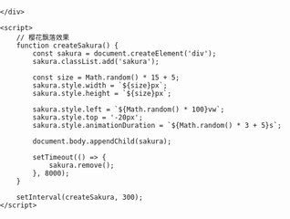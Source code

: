 <html>
<head>
    <title>YUYANG'S JAPANESE WORLD</title>
    <style>
        body {
            margin: 0;
            padding: 0;
            background-image: url('your-photo.jpg');
            background-size: cover;
            background-attachment: fixed;
            font-family: 'Helvetica', sans-serif;
            overflow-x: hidden;
            min-height: 100vh;
        }
        
        .header {
            text-align: center;
            padding: 100px 0;
            color: white;
        }
        
        h1 {
            font-size: 3em;
            background: linear-gradient(45deg, #ff3366, #ff9933, #33cc33, #3399ff, #cc33ff);
            -webkit-background-clip: text;
            background-clip: text;
            color: transparent;
            text-shadow: none;
            animation: gradientShift 8s ease infinite;
            background-size: 400% 400%;
            display: inline-block;
            padding: 0 20px;
        }
        
        @keyframes gradientShift {
            0% { background-position: 0% 50%; }
            50% { background-position: 100% 50%; }
            100% { background-position: 0% 50%; }
        }
        
        p.subtitle {
            color: #fff;
            font-size: 1.5em;
            text-shadow: 
                0 0 5px #ff3366,
                0 0 10px #ff9933,
                0 0 15px #33cc33;
            animation: neonGlow 2s ease-in-out infinite alternate;
            margin-top: 20px;
        }
        
        @keyframes neonGlow {
            from { text-shadow: 0 0 5px #ff3366, 0 0 10px #ff9933, 0 0 15px #33cc33; }
            to { text-shadow: 0 0 10px #ff3366, 0 0 20px #ff9933, 0 0 30px #33cc33, 0 0 40px #3399ff; }
        }
        
        .nav {
            background-color: rgba(0,0,0,0.7);
            padding: 15px;
            text-align: center;
        }
        
        .nav a {
            color: white;
            margin: 0 15px;
            text-decoration: none;
            font-size: 1.2em;
            transition: color 0.3s;
        }
        
        .nav a:hover {
            color: #ff3366;
        }

        /* 下拉菜单样式 */
        .dropdown {
            display: inline-block;
            position: relative;
        }
        
        .dropdown-content {
            display: none;
            position: absolute;
            background-color: rgba(0,0,0,0.8);
            min-width: 200px;
            box-shadow: 0px 8px 16px 0px rgba(0,0,0,0.2);
            z-index: 1;
            border-radius: 5px;
            top: 100%;
            left: 50%;
            transform: translateX(-50%);
        }
        
        .dropdown:hover .dropdown-content {
            display: block;
        }
        
        .dropdown-content a {
            color: white;
            padding: 12px 16px;
            text-decoration: none;
            display: block;
            text-align: center;
            transition: all 0.3s;
        }
        
        .dropdown-content a:hover {
            background-color: rgba(255,51,102,0.5);
            color: #ffcc00;
        }
        
        .game-btn {
            display: inline-block;
            margin: 10px;
            padding: 12px 30px;
            background: linear-gradient(45deg, #ff3366, #ff9933);
            color: white;
            text-decoration: none;
            border-radius: 30px;
            font-weight: bold;
            font-size: 1.2em;
            box-shadow: 0 4px 15px rgba(255, 51, 102, 0.4);
            transition: all 0.3s ease;
        }
        
        .game-btn:hover {
            transform: translateY(-3px);
            box-shadow: 0 7px 20px rgba(255, 51, 102, 0.6);
        }
        
        .games-container {
            margin-top: 50px;
            display: flex;
            flex-wrap: wrap;
            justify-content: center;
            gap: 20px;
        }
        
        .sakura {
            position: absolute;
            background-color: #ffb7c5;
            border-radius: 50% 0 50% 50%;
            opacity: 0.7;
            animation: falling linear infinite;
            z-index: -1;
        }
        
        @keyframes falling {
            to { transform: translateY(100vh) rotate(360deg); }
        }
    </style>
</head>
<body>
    <div class="nav">
        <a href="#home">首页</a>
        <a href="#about">关于</a>
        <a href="#travel">旅行</a>
        <a href="#culture">文化</a>
        <a href="#photos">照片</a>
        <div class="dropdown">
            <a href="#" class="game-link">练习游戏 ▼</a>
            <div class="dropdown-content">
                <a href="kana1.html">五十音图练习</a>
                <a href="vocabulary-game.html">单词记忆</a>
                <a href="kanji-game.html">汉字书写</a>
                <a href="conversation-game.html">会话练习</a>
            </div>
        </div>
        <a href="#contact">联系</a>
    </div>
    
    <div class="header">
        <h1>YUYANG'S JAPANESE WORLD</h1>
        <p class="subtitle">探索我的日本之旅与文化热爱</p>
        <div style="text-align: center; margin-top: 30px;">

               <!-- 游戏按钮区域 -->
         <div class="dropdown">
            <a href="#" class="game-btn">开始练习游戏 ▼</a>
            <div class="dropdown-content">
                <a href="kana1.html">五十音图练习</a>
                <a href="vocabulary-game.html">单词记忆</a>
                <a href="kanji-game.html">汉字书写</a>
                <a href="conversation-game.html">会话练习</a>
            </div>
        </div>

<style>
    @keyframes pulse {
        0% { transform: scale(1); }
        50% { transform: scale(1.05); }
        100% { transform: scale(1); }
    }
</style>
    </div>
    
    <script>
        // 樱花飘落效果
        function createSakura() {
            const sakura = document.createElement('div');
            sakura.classList.add('sakura');
            
            const size = Math.random() * 15 + 5;
            sakura.style.width = `${size}px`;
            sakura.style.height = `${size}px`;
            
            sakura.style.left = `${Math.random() * 100}vw`;
            sakura.style.top = '-20px';
            sakura.style.animationDuration = `${Math.random() * 3 + 5}s`;
            
            document.body.appendChild(sakura);
            
            setTimeout(() => {
                sakura.remove();
            }, 8000);
        }
        
        setInterval(createSakura, 300);
    </script>
</body>
</html>
